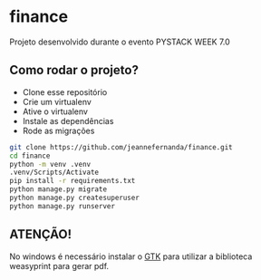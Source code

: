 # finance
Projeto desenvolvido durante o evento PYSTACK WEEK 7.0

## Como rodar o projeto?

* Clone esse repositório
* Crie um virtualenv
* Ative o virtualenv
* Instale as dependências
* Rode as migrações

```bash
git clone https://github.com/jeannefernanda/finance.git
cd finance
python -m venv .venv
.venv/Scripts/Activate
pip install -r requirements.txt
python manage.py migrate
python manage.py createsuperuser
python manage.py runserver
```
## ATENÇÃO!
No windows é necessário instalar o <a href="https://doc.courtbouillon.org/weasyprint/stable/first_steps.html#windows">GTK<a> para utilizar a biblioteca weasyprint para gerar pdf.

